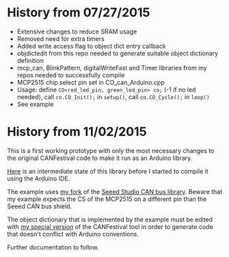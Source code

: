 # History from 07/27/2015
* Extensive changes to reduce SRAM usage
* Removed need for extra timers
* Added write access flag to object dict entry callback
* objdictedit from this repo needed to generate suitable object dictionary definition
* mcp_can, BlinkPattern, digitalWriteFast and Timer libraries from my repos needed to successfully compile
* MCP2515 chip select pin set in CO_can_Arduino.cpp
* Usage: define `CO<red_led_pin, green_led_pin> co;` (-1 if no led needed), call `co.CO_Init();` in `setup()`, call `co.CO_Cycle();` in `loop()`
* See example

# History from 11/02/2015
This is a first working prototype with only the most necessary changes to the original CANFestival code to make it run as an Arduino library.

[Here](https://github.com/jgeisler0303/AGCON/tree/master/Software/Arduino) is an intermediate state of this library before I started to compile it using the Arduino IDE.

The example uses [my fork](https://github.com/jgeisler0303/CAN_BUS_Shield) of the [Seeed Studio CAN bus library](https://github.com/Seeed-Studio/CAN_BUS_Shield). Beware that my example expects the CS of the MCP2515 on a different pin than the Seeed CAN bus shield.

The object dictionary that is implemented by the example must be edited with [my special version](https://github.com/jgeisler0303/AGCON/tree/master/Software/CanFestival/objdictgen) of the CANFestival tool in order to generate code that doesn't conflict with Arduino conventions.

Further documentation to follow.
